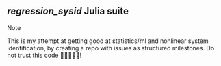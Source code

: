 ## *regression_sysid* Julia suite
> [!NOTE]
> This is my attempt at getting good at statistics/ml and nonlinear system identification, by creating a repo with issues as structured milestones. Do not trust this code 🙏🏼🥀💔😭! 
